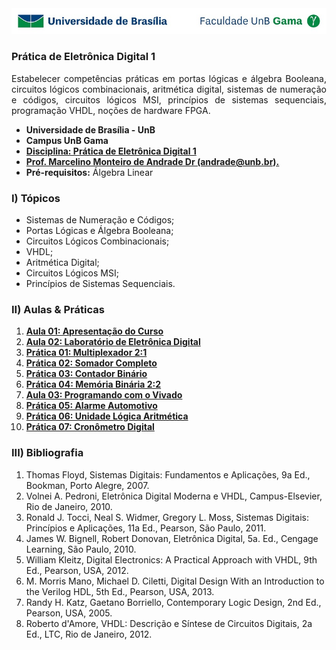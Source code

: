 <img src="fga.jpg" >



### Prática de Eletrônica Digital 1
<p align="justify">
Estabelecer competências práticas em portas lógicas e álgebra Booleana, circuitos lógicos combinacionais, aritmética digital, sistemas de numeração e códigos, circuitos lógicos MSI, princípios de sistemas sequenciais, programação VHDL, noções de hardware FPGA.

<ul>
    <li> <b>Universidade de Brasília - UnB</b> </li>
    <li> <b>Campus UnB Gama</b> </li>
    <li> <a href="https://github.com/marcelinoandrade/Pratica-de-Eletronica-Digital-1/blob/main/Plano%20de%20Aula.pdf" ><b>Disciplina: Prática de Eletrônica Digital 1</b></a></li>
    <li> <a href="https://www.linkedin.com/in/marcelino-andrade-b164b369/" ><b>Prof. Marcelino Monteiro de Andrade Dr (andrade@unb.br).</b></a></li>
    <li> <b>Pré-requisitos:</b> Álgebra Linear  </li>

</ul>

### I) Tópicos

<ul>
    <li> Sistemas de Numeração e Códigos; </li>
    <li> Portas Lógicas e Álgebra Booleana; </li>
    <li> Circuitos Lógicos Combinacionais; </li>
    <li> VHDL; </li>
    <li> Aritmética Digital; </li>
    <li> Circuitos Lógicos MSI; </li>
    <li> Princípios de Sistemas Sequenciais. </li>
</ul>

### II) Aulas & Práticas

<ol type="1">
      <li> <a href="https://github.com/marcelinoandrade/Pratica-de-Eletronica-Digital-1/blob/main/Aulas/Aula%2001%20-%20Apresenta%C3%A7%C3%A3o%20do%20Curso.pdf"> <b> Aula 01: Apresentação do Curso</b> </a></li>
      <li> <a href="https://github.com/marcelinoandrade/Pratica-de-Eletronica-Digital-1/blob/main/Aulas/Aula%2002%20-%20Laborat%C3%B3rio%20de%20Eletr%C3%B4nica%20Digital.pdf"> <b> Aula 02: Laboratório de Eletrônica Digital</b> </a></li>
      <li> <a href="https://github.com/marcelinoandrade/Pratica-de-Eletronica-Digital-1/blob/main/Aulas/Aula%2003%20-%20Exp%2001%20%20Multiplexador.pdf"> <b> Prática 01: Multiplexador 2:1</b> </a></li>
      <li> <a href="https://github.com/marcelinoandrade/Pratica-de-Eletronica-Digital-1/blob/main/Aulas/Aula%2004%20-%20Exp%2002%20%20Somador.pdf"> <b> Prática 02: Somador Completo</b> </a></li>
      <li> <a href="https://github.com/marcelinoandrade/Pratica-de-Eletronica-Digital-1/blob/main/Aulas/Aula%2005%20-%20Exp%2003%20Contador.pdf"> <b> Prática 03: Contador Binário</b> </a></li>
      <li> <a href="https://github.com/marcelinoandrade/Pratica-de-Eletronica-Digital-1/blob/main/Aulas/Aula%2006%20-%20Exp%2004%20Mem%C3%B3ria.pdf"> <b> Prática 04: Memória Binária 2:2</b> </a></li>
      <li> <a href=https://github.com/marcelinoandrade/Pratica-de-Eletronica-Digital-1/blob/main/Aulas/Aula_07_Vivado.pdf> <b> Aula 03: Programando com o Vivado</b> </a></li>
    <li> <a href=https://github.com/marcelinoandrade/Pratica-de-Eletronica-Digital-1/blob/main/Aulas/Aula%2008%20-%20Exp%2005%20Alarme.pdf> <b> Prática 05: Alarme Automotivo</b> </a></li>
 <li> <a href=https://github.com/marcelinoandrade/Pratica-de-Eletronica-Digital-1/blob/main/Aulas/Aula%2009%20-%20Exp%2006%20ULA.pdf><b> Prática 06: Unidade Lógica Aritmética</b> </a></li>
 <li> <a href=https://github.com/marcelinoandrade/Pratica-de-Eletronica-Digital-1/blob/main/Aulas/Aula%2010%20-%20Cron%C3%B4mentro%20Digital.pdf><b> Prática 07: Cronômetro Digital</b> </a></li>

</ol>





### III) Bibliografia

<ol type="1">
<li>Thomas Floyd, Sistemas Digitais: Fundamentos e Aplicações, 9a Ed., Bookman, Porto Alegre, 2007.	</li>
<li>Volnei A. Pedroni, Eletrônica Digital Moderna e VHDL, Campus-Elsevier, Rio de Janeiro, 2010.</li>
<li>Ronald J. Tocci, Neal S. Widmer, Gregory L. Moss, Sistemas Digitais: Princípios e Aplicações, 11a Ed., Pearson, São Paulo, 2011.</li>	
<li>James W. Bignell, Robert Donovan, Eletrônica Digital, 5a. Ed., Cengage Learning, São Paulo, 2010.</li>	
<li>William Kleitz, Digital Electronics: A Practical Approach with VHDL, 9th Ed., Pearson, USA, 2012.</li>	
<li>M. Morris Mano, Michael D. Ciletti, Digital Design With an Introduction to the Verilog HDL, 5th Ed., Pearson, USA, 2013.</li>	
<li>Randy H. Katz, Gaetano Borriello, Contemporary Logic Design, 2nd Ed., Pearson, USA, 2005.</li>	
<li>Roberto d'Amore, VHDL: Descrição e Síntese de Circuitos Digitais, 2a Ed., LTC, Rio de Janeiro, 2012.</li>
</ol>
